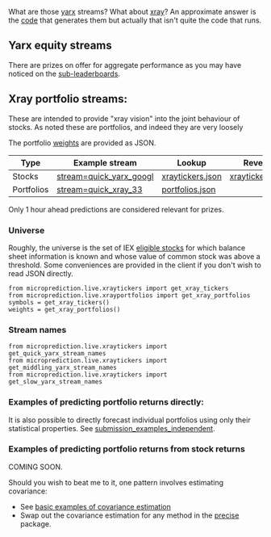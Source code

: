 What are those [yarx](https://www.microprediction.org/stream_dashboard.html?stream=yarx_1n) streams? What about [xray](https://www.microprediction.org/stream_dashboard.html?stream=xray_182)? An approximate answer is the [code](https://github.com/microprediction/microprediction/blob/master/stream_examples_xray/xray.py) that generates them but actually that isn't quite the code that runs.

## Yarx equity streams

There are prizes on offer for aggregate performance as you may have noticed on the [sub-leaderboards](https://www.microprediction.org/leaderboard.html). 


## Xray portfolio streams:

These are intended to provide "xray vision" into the joint behaviour of stocks. As noted these are portfolios, and indeed they are very loosely 


The portfolio [weights](https://raw.githubusercontent.com/microprediction/microprediction/master/microprediction/live/xrayportfolios.json) are provided as JSON.  

 | Type           | Example stream                                                                            | Lookup       | Reverse lookup |
 |----------------|-------------------------------------------------------------------------------------------|---------------|---------------|
 | Stocks         | [stream=quick_yarx_googl](https://www.microprediction.org/stream_dashboard.html?stream=quick_yarx_googl)    | [xraytickers.json](https://raw.githubusercontent.com/microprediction/microprediction/master/microprediction/live/xraytickers.json) | [xraytickersreverse.json](https://raw.githubusercontent.com/microprediction/microprediction/master/microprediction/live/xraytickersreverse.json) |
 | Portfolios     | [stream=quick_xray_33](https://www.microprediction.org/stream_dashboard.html?stream=quick_xray_33) | [portfolios.json](https://raw.githubusercontent.com/microprediction/microprediction/master/microprediction/live/xrayportfolios.json) | |


Only 1 hour ahead predictions are considered relevant for prizes. 

### Universe
Roughly, the universe is the set of IEX [eligible stocks](https://iextrading.com/trading/eligible-symbols/) for which balance sheet information is known and whose value of common stock was above a threshold. Some conveniences are provided in the client if you don't wish to read JSON directly. 

    from microprediction.live.xraytickers import get_xray_tickers
    from microprediction.live.xrayportfolios import get_xray_portfolios
    symbols = get_xray_tickers()
    weights = get_xray_portfolios()
      
### Stream names

    from microprediction.live.xraytickers import get_quick_yarx_stream_names
    from microprediction.live.xraytickers import get_middling_yarx_stream_names
    from microprediction.live.xraytickers import get_slow_yarx_stream_names
    
     
### Examples of predicting portfolio returns directly:

It is also possible to directly forecast individual portfolios using only their statistical properties. See [submission_examples_independent](https://github.com/microprediction/microprediction/tree/master/submission_examples_independent). 
      
### Examples of predicting portfolio returns from stock returns

COMING SOON. 

Should you wish to beat me to it, one pattern involves estimating covariance:

 - See [basic examples of covariance estimation](https://github.com/microprediction/precise/blob/main/examples_basic_usage/running_empirical_population_covariance.py) 
 - Swap out the covariance estimation for any method in the [precise](https://github.com/microprediction/precise) package. 
 








